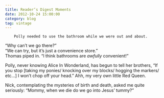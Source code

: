 ```yaml
---
title: Reader’s Digest Moments
date: 2012-10-24 15:00:00
category: blog
tag: vintage
---
```

        Polly needed to use the bathroom while we were out and about.  
 “Why can’t we go there?”  
 “We can try, but it’s just a convenience store.”  
 Thomas piped in. “I think bathrooms are _awfully_ convenient!”

Polly, never knowing Alice In Wonderland, has begun to tell her brothers, “If you stop \[taking my ponies/ knocking over my blocks/ hogging the markers/ etc…\] I won’t chop off your head.” Ahh, my very own little Red Queen.

Nick, contemplating the mysteries of birth and death, asked me quite seriously: “Mommy, when we die do we go into Jesus’ tummy?”
